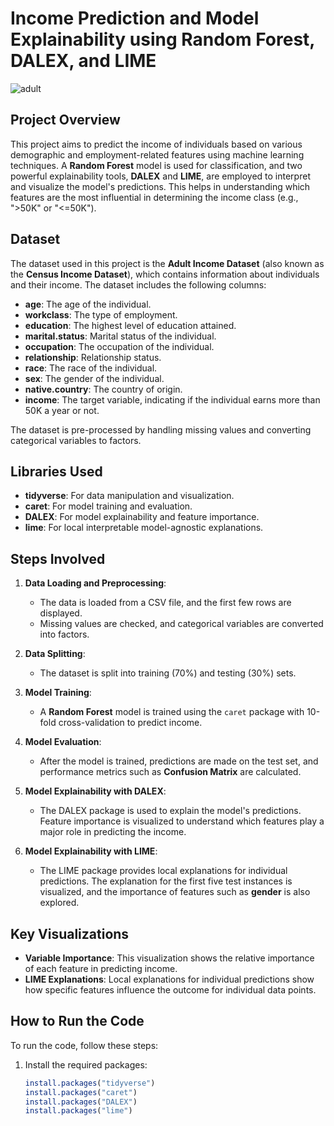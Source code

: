 # Income Prediction and Model Explainability using Random Forest, DALEX, and LIME

![adult](https://github.com/user-attachments/assets/99e1ef19-0b9f-4c98-9ffd-5959742dd933)

## Project Overview

This project aims to predict the income of individuals based on various demographic and employment-related features using machine learning techniques. A **Random Forest** model is used for classification, and two powerful explainability tools, **DALEX** and **LIME**, are employed to interpret and visualize the model's predictions. This helps in understanding which features are the most influential in determining the income class (e.g., ">50K" or "<=50K").

## Dataset

The dataset used in this project is the **Adult Income Dataset** (also known as the **Census Income Dataset**), which contains information about individuals and their income. The dataset includes the following columns:
- **age**: The age of the individual.
- **workclass**: The type of employment.
- **education**: The highest level of education attained.
- **marital.status**: Marital status of the individual.
- **occupation**: The occupation of the individual.
- **relationship**: Relationship status.
- **race**: The race of the individual.
- **sex**: The gender of the individual.
- **native.country**: The country of origin.
- **income**: The target variable, indicating if the individual earns more than 50K a year or not.

The dataset is pre-processed by handling missing values and converting categorical variables to factors.

## Libraries Used
- **tidyverse**: For data manipulation and visualization.
- **caret**: For model training and evaluation.
- **DALEX**: For model explainability and feature importance.
- **lime**: For local interpretable model-agnostic explanations.

## Steps Involved

1. **Data Loading and Preprocessing**:
   - The data is loaded from a CSV file, and the first few rows are displayed.
   - Missing values are checked, and categorical variables are converted into factors.

2. **Data Splitting**:
   - The dataset is split into training (70%) and testing (30%) sets.

3. **Model Training**:
   - A **Random Forest** model is trained using the `caret` package with 10-fold cross-validation to predict income.

4. **Model Evaluation**:
   - After the model is trained, predictions are made on the test set, and performance metrics such as **Confusion Matrix** are calculated.

5. **Model Explainability with DALEX**:
   - The DALEX package is used to explain the model's predictions. Feature importance is visualized to understand which features play a major role in predicting the income.

6. **Model Explainability with LIME**:
   - The LIME package provides local explanations for individual predictions. The explanation for the first five test instances is visualized, and the importance of features such as **gender** is also explored.

## Key Visualizations

- **Variable Importance**: This visualization shows the relative importance of each feature in predicting income.
- **LIME Explanations**: Local explanations for individual predictions show how specific features influence the outcome for individual data points.

## How to Run the Code

To run the code, follow these steps:

1. Install the required packages:
   ```r
   install.packages("tidyverse")
   install.packages("caret")
   install.packages("DALEX")
   install.packages("lime")
